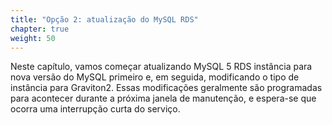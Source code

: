 ```yaml
---
title: "Opção 2: atualização do MySQL RDS"
chapter: true
weight: 50
---
```



Neste capítulo, vamos começar atualizando MySQL 5 RDS instância para nova versão do MySQL primeiro e, em seguida, modificando o tipo de instância para Graviton2. 
Essas modificações geralmente são programadas para acontecer durante a próxima janela de manutenção, e espera-se que ocorra uma interrupção curta do serviço.

